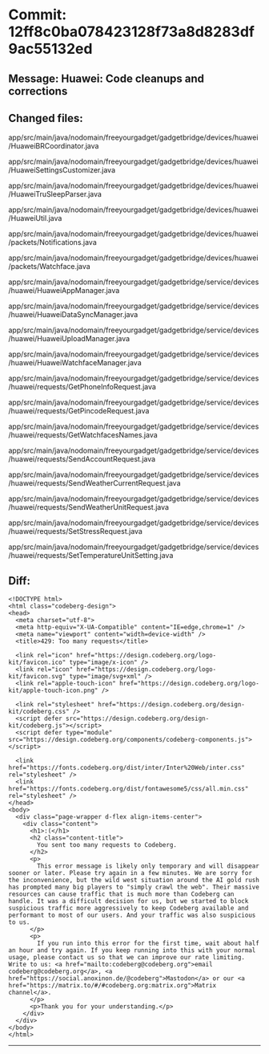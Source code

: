 # Commit: 12ff8c0ba078423128f73a8d8283df9ac55132ed
## Message: Huawei: Code cleanups and corrections
## Changed files:
app/src/main/java/nodomain/freeyourgadget/gadgetbridge/devices/huawei/HuaweiBRCoordinator.java

app/src/main/java/nodomain/freeyourgadget/gadgetbridge/devices/huawei/HuaweiSettingsCustomizer.java

app/src/main/java/nodomain/freeyourgadget/gadgetbridge/devices/huawei/HuaweiTruSleepParser.java

app/src/main/java/nodomain/freeyourgadget/gadgetbridge/devices/huawei/HuaweiUtil.java

app/src/main/java/nodomain/freeyourgadget/gadgetbridge/devices/huawei/packets/Notifications.java

app/src/main/java/nodomain/freeyourgadget/gadgetbridge/devices/huawei/packets/Watchface.java

app/src/main/java/nodomain/freeyourgadget/gadgetbridge/service/devices/huawei/HuaweiAppManager.java

app/src/main/java/nodomain/freeyourgadget/gadgetbridge/service/devices/huawei/HuaweiDataSyncManager.java

app/src/main/java/nodomain/freeyourgadget/gadgetbridge/service/devices/huawei/HuaweiUploadManager.java

app/src/main/java/nodomain/freeyourgadget/gadgetbridge/service/devices/huawei/HuaweiWatchfaceManager.java

app/src/main/java/nodomain/freeyourgadget/gadgetbridge/service/devices/huawei/requests/GetPhoneInfoRequest.java

app/src/main/java/nodomain/freeyourgadget/gadgetbridge/service/devices/huawei/requests/GetPincodeRequest.java

app/src/main/java/nodomain/freeyourgadget/gadgetbridge/service/devices/huawei/requests/GetWatchfacesNames.java

app/src/main/java/nodomain/freeyourgadget/gadgetbridge/service/devices/huawei/requests/SendAccountRequest.java

app/src/main/java/nodomain/freeyourgadget/gadgetbridge/service/devices/huawei/requests/SendWeatherCurrentRequest.java

app/src/main/java/nodomain/freeyourgadget/gadgetbridge/service/devices/huawei/requests/SendWeatherUnitRequest.java

app/src/main/java/nodomain/freeyourgadget/gadgetbridge/service/devices/huawei/requests/SetStressRequest.java

app/src/main/java/nodomain/freeyourgadget/gadgetbridge/service/devices/huawei/requests/SetTemperatureUnitSetting.java

## Diff:
```
<!DOCTYPE html>
<html class="codeberg-design">
<head>
  <meta charset="utf-8">
  <meta http-equiv="X-UA-Compatible" content="IE=edge,chrome=1" />
  <meta name="viewport" content="width=device-width" />
  <title>429: Too many requests</title>
  
  <link rel="icon" href="https://design.codeberg.org/logo-kit/favicon.ico" type="image/x-icon" />
  <link rel="icon" href="https://design.codeberg.org/logo-kit/favicon.svg" type="image/svg+xml" />
  <link rel="apple-touch-icon" href="https://design.codeberg.org/logo-kit/apple-touch-icon.png" />

  <link rel="stylesheet" href="https://design.codeberg.org/design-kit/codeberg.css" />
  <script defer src="https://design.codeberg.org/design-kit/codeberg.js"></script>
  <script defer type="module" src="https://design.codeberg.org/components/codeberg-components.js"></script>

  <link href="https://fonts.codeberg.org/dist/inter/Inter%20Web/inter.css" rel="stylesheet" />
  <link href="https://fonts.codeberg.org/dist/fontawesome5/css/all.min.css" rel="stylesheet" />
</head>
<body>
  <div class="page-wrapper d-flex align-items-center"> 
    <div class="content">
      <h1>:(</h1>
      <h2 class="content-title">
        You sent too many requests to Codeberg.
      </h2>
      <p>
        This error message is likely only temporary and will disappear sooner or later. Please try again in a few minutes. We are sorry for the inconvenience, but the wild west situation around the AI gold rush has prompted many big players to "simply crawl the web". Their massive resources can cause traffic that is much more than Codeberg can handle. It was a difficult decision for us, but we started to block suspicious traffic more aggressively to keep Codeberg available and performant to most of our users. And your traffic was also suspicious to us.
      </p>
      <p>
        If you run into this error for the first time, wait about half an hour and try again. If you keep running into this with your normal usage, please contact us so that we can improve our rate limiting. Write to us: <a href="mailto:codeberg@codeberg.org">email codeberg@codeberg.org</a>, <a href="https://social.anoxinon.de/@codeberg">Mastodon</a> or our <a href="https://matrix.to/#/#codeberg.org:matrix.org">Matrix channel</a>.
      </p>
      <p>Thank you for your understanding.</p>
    </div>
  </div>
</body>
</html>
```
-----------------------------------
